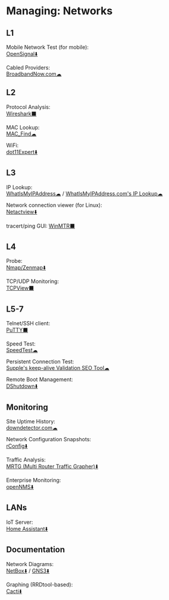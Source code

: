 # Managing: Networks

## L1

Mobile Network Test (for mobile):  
	[OpenSignal⬇️](https://www.opensignal.com/apps)

Cabled Providers:  
	[BroadbandNow.com☁](https://broadbandnow.com/)

## L2

Protocol Analysis:  
	[Wireshark⬛](https://www.wireshark.org/)

MAC Lookup:  
	[MAC_Find☁](http://coffer.com/mac_find/)

WiFi:  
	[dot11Expert⬇️](https://kcsoftwares.com/?dot11expert)

## L3

IP Lookup:  
	[WhatIsMyIPAddress☁](https://whatismyipaddress.com/) / 
	[WhatIsMyIPAddress.com's IP Lookup☁](https://whatismyipaddress.com/ip-lookup)

Network connection viewer (for Linux):  
	[Netactview⬇️](http://netactview.sourceforge.net/)

tracert/ping GUI:
	[WinMTR⬛](https://www.bitwizard.nl/mtr/)

## L4

Probe:  
	[Nmap/Zenmap⬇️](https://nmap.org/)

TCP/UDP Monitoring:  
	[TCPView⬛](https://docs.microsoft.com/en-us/sysinternals/downloads/tcpview)

## L5-7

Telnet/SSH client:  
	[PuTTY⬛](https://putty.org/)

Speed Test:  
	[SpeedTest☁](https://www.speedtest.net/)

Persistent Connection Test:  
	[Supple's keep-alive Validation SEO Tool☁](https://supple.com.au/tools/check-persistent-connection/)

Remote Boot Management:  
	[DShutdown⬇️](http://dimio.altervista.org/eng/#DShutdown)

## Monitoring

Site Uptime History:  
	[downdetector.com☁](https://downdetector.com/)

Network Configuration Snapshots:  
	[rConfig⬇️](https://rconfig.com/)

Traffic Analysis:  
	[MRTG (Multi Router Traffic Grapher)⬇️](https://oss.oetiker.ch/mrtg/)

Enterprise Monitoring:  
	[openNMS⬇️](https://www.opennms.com/)

## LANs

IoT Server:  
	[Home Assistant⬇️](https://www.home-assistant.io/)

## Documentation

Network Diagrams:  
	[NetBox⬇️](https://netbox.readthedocs.io/) / 
	[GNS3⬇️](https://gns3.com/)

Graphing (RRDtool-based):  
	[Cacti⬇️](https://www.cacti.net/)
